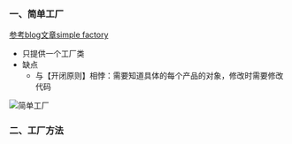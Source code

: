 ### 一、简单工厂
 [参考blog文章simple factory][1]
- 只提供一个工厂类
- 缺点
  - 与【开闭原则】相悖：需要知道具体的每个产品的对象，修改时需要修改代码

![简单工厂](http://bimg.kakme.com/markdown-img-paste-20171201111926302.png)

### 二、工厂方法

[1]: http://blog.csdn.net/lovelion/article/details/9300657 "simple factory"
